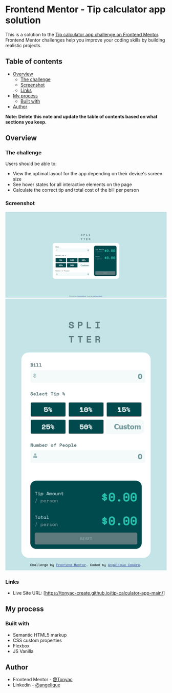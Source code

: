# Frontend Mentor - Tip calculator app solution

This is a solution to the [Tip calculator app challenge on Frontend Mentor](https://www.frontendmentor.io/challenges/tip-calculator-app-ugJNGbJUX). Frontend Mentor challenges help you improve your coding skills by building realistic projects.

## Table of contents

- [Overview](#overview)
  - [The challenge](#the-challenge)
  - [Screenshot](#screenshot)
  - [Links](#links)
- [My process](#my-process)
  - [Built with](#built-with)
- [Author](#author)

**Note: Delete this note and update the table of contents based on what sections you keep.**

## Overview

### The challenge

Users should be able to:

- View the optimal layout for the app depending on their device's screen size
- See hover states for all interactive elements on the page
- Calculate the correct tip and total cost of the bill per person

### Screenshot

![](./images/Screenshot_desktop_Tip_calculator_app.png)
![](./images/Screenshot_Mobile_Tip_calculator_app.png)


### Links

- Live Site URL: [https://tonyac-create.github.io/tip-calculator-app-main/]

## My process

### Built with

- Semantic HTML5 markup
- CSS custom properties
- Flexbox
- JS Vanilla


## Author

- Frontend Mentor - [@Tonyac](https://www.frontendmentor.io/profile/Tonyac-create)
- Linkedin - [@angelique](https://www.linkedin.com/in/angelique-copere-dev)


